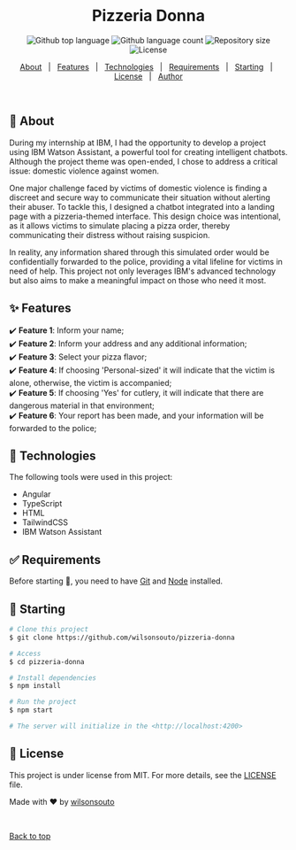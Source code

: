 &#xa0;

<h1 align="center">Pizzeria Donna</h1>

<p align="center">
  <img alt="Github top language" src="https://img.shields.io/github/languages/top/wilsonsouto/pizzeria-donna?color=56BEB8">

  <img alt="Github language count" src="https://img.shields.io/github/languages/count/wilsonsouto/pizzeria-donna?color=56BEB8">

  <img alt="Repository size" src="https://img.shields.io/github/repo-size/wilsonsouto/pizzeria-donna?color=56BEB8">

  <img alt="License" src="https://img.shields.io/github/license/wilsonsouto/pizzeria-donna?color=56BEB8">

  <!-- <img alt="Github issues" src="https://img.shields.io/github/issues/wilsonsouto/pizzeria-donna?color=56BEB8" /> -->

  <!-- <img alt="Github forks" src="https://img.shields.io/github/forks/wilsonsouto/pizzeria-donna?color=56BEB8" /> -->

  <!-- <img alt="Github stars" src="https://img.shields.io/github/stars/wilsonsouto/pizzeria-donna?color=56BEB8" /> -->
</p>

<!-- Status -->

<!-- <h4 align="center">
	🚧  Pizzeria Donna 🚀 Under construction...  🚧
</h4>

<hr> -->

<p align="center">
  <a href="#dart-about">About</a> &#xa0; | &#xa0; 
  <a href="#sparkles-features">Features</a> &#xa0; | &#xa0;
  <a href="#rocket-technologies">Technologies</a> &#xa0; | &#xa0;
  <a href="#white_check_mark-requirements">Requirements</a> &#xa0; | &#xa0;
  <a href="#checkered_flag-starting">Starting</a> &#xa0; | &#xa0;
  <a href="#memo-license">License</a> &#xa0; | &#xa0;
  <a href="https://github.com/wilsonsouto" target="_blank">Author</a>
</p>

<br>

## :dart: About

During my internship at IBM, I had the opportunity to develop a project using IBM Watson Assistant, a powerful tool for creating intelligent chatbots. Although the project theme was open-ended, I chose to address a critical issue: domestic violence against women.

One major challenge faced by victims of domestic violence is finding a discreet and secure way to communicate their situation without alerting their abuser. To tackle this, I designed a chatbot integrated into a landing page with a pizzeria-themed interface. This design choice was intentional, as it allows victims to simulate placing a pizza order, thereby communicating their distress without raising suspicion.

In reality, any information shared through this simulated order would be confidentially forwarded to the police, providing a vital lifeline for victims in need of help. This project not only leverages IBM's advanced technology but also aims to make a meaningful impact on those who need it most.

## :sparkles: Features

:heavy_check_mark: **Feature 1**: Inform your name;\
:heavy_check_mark: **Feature 2**: Inform your address and any additional information;\
:heavy_check_mark: **Feature 3**: Select your pizza flavor;\
:heavy_check_mark: **Feature 4**: If choosing 'Personal-sized' it will indicate that the victim is alone, otherwise, the victim is accompanied;\
:heavy_check_mark: **Feature 5**: If choosing 'Yes' for cutlery, it will indicate that there are dangerous material in that environment;\
:heavy_check_mark: **Feature 6**: Your report has been made, and your information will be forwarded to the police;

## :rocket: Technologies

The following tools were used in this project:

- Angular
- TypeScript
- HTML
- TailwindCSS
- IBM Watson Assistant

## :white_check_mark: Requirements

Before starting :checkered_flag:, you need to have [Git](https://git-scm.com) and [Node](https://nodejs.org/en/) installed.

## :checkered_flag: Starting

```bash
# Clone this project
$ git clone https://github.com/wilsonsouto/pizzeria-donna

# Access
$ cd pizzeria-donna

# Install dependencies
$ npm install

# Run the project
$ npm start

# The server will initialize in the <http://localhost:4200>
```

## :memo: License

This project is under license from MIT. For more details, see the [LICENSE](LICENSE) file.

Made with :heart: by <a href="https://github.com/wilsonsouto" target="_blank">wilsonsouto</a>

&#xa0;

<a href="#top">Back to top</a>
